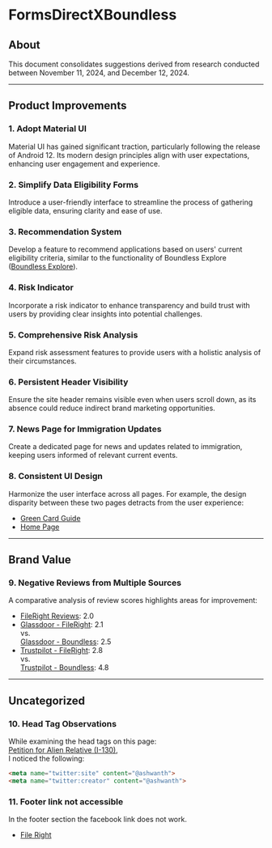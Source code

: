 # FormsDirectXBoundless

## About
This document consolidates suggestions derived from research conducted between November 11, 2024, and December 12, 2024.

---

## Product Improvements

### 1. Adopt Material UI
Material UI has gained significant traction, particularly following the release of Android 12. Its modern design principles align with user expectations, enhancing user engagement and experience.

### 2. Simplify Data Eligibility Forms
Introduce a user-friendly interface to streamline the process of gathering eligible data, ensuring clarity and ease of use.

### 3. Recommendation System
Develop a feature to recommend applications based on users' current eligibility criteria, similar to the functionality of Boundless Explore ([Boundless Explore](https://explore.boundless.com/)).

### 4. Risk Indicator
Incorporate a risk indicator to enhance transparency and build trust with users by providing clear insights into potential challenges.

### 5. Comprehensive Risk Analysis
Expand risk assessment features to provide users with a holistic analysis of their circumstances.

### 6. Persistent Header Visibility
Ensure the site header remains visible even when users scroll down, as its absence could reduce indirect brand marketing opportunities.

### 7. News Page for Immigration Updates
Create a dedicated page for news and updates related to immigration, keeping users informed of relevant current events.

### 8. Consistent UI Design
Harmonize the user interface across all pages. For example, the design disparity between these two pages detracts from the user experience:
- [Green Card Guide](https://www.immigrationdirect.com/green-card-guide/)
- [Home Page](https://www.immigrationdirect.com/)

---

## Brand Value

### 9. Negative Reviews from Multiple Sources
A comparative analysis of review scores highlights areas for improvement:
- [FileRight Reviews](https://www.reviews.io/company-reviews/store/fileright-com): 2.0
- [Glassdoor - FileRight](https://www.glassdoor.co.in/Reviews/FileRight-Reviews-E1091389.htm): 2.1  
  vs.  
  [Glassdoor - Boundless](https://www.glassdoor.co.in/Overview/Working-at-Boundless-Immigration-EI_IE2018938.11,32.htm): 2.5
- [Trustpilot - FileRight](https://www.trustpilot.com/review/www.fileright.com): 2.8  
  vs.  
  [Trustpilot - Boundless](https://www.trustpilot.com/review/boundless.com): 4.8

---

## Uncategorized

### 10. Head Tag Observations
While examining the head tags on this page:  
[Petition for Alien Relative (I-130)](https://www.immigrationdirect.com/petition-for-alien-relative-i130-preparation-service/),  
I noticed the following:
```html
<meta name="twitter:site" content="@ashwanth">
<meta name="twitter:creator" content="@ashwanth">
```

### 11. Footer link not accessible
In the footer section the facebook link does not work.
- [File Right](https://www.fileright.com/)

